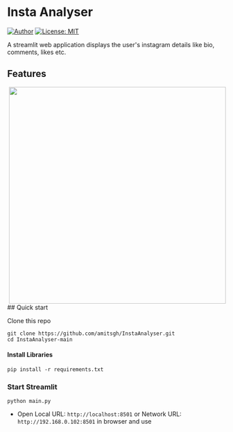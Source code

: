 # Insta Analyser

[![Author](https://img.shields.io/badge/Author-amitsgh-brightgreen.svg?style=flat)](https://github.com/amitsgh)
[![License: MIT](https://img.shields.io/badge/License-MIT-yellow.svg?style=flat)](https://opensource.org/licenses/MIT)

A streamlit web application displays the user's instagram details like bio, comments, likes etc.

## Features

<img align="right" width="500" height="auto" src="assets/video.gif">


<br>
<br>
## Quick start
<br>

Clone this repo

```
git clone https://github.com/amitsgh/InstaAnalyser.git
cd InstaAnalyser-main
```

#### Install Libraries

```
pip install -r requirements.txt
```

### Start Streamlit

```
python main.py
```

- Open Local URL: `http://localhost:8501` or Network URL: `http://192.168.0.102:8501` in browser and use
